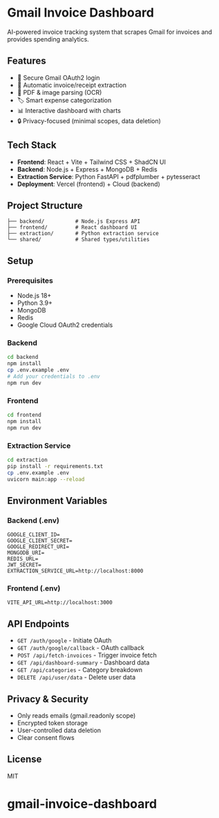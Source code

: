 # Gmail Invoice Dashboard

AI-powered invoice tracking system that scrapes Gmail for invoices and provides spending analytics.

## Features
- 🔐 Secure Gmail OAuth2 login
- 📧 Automatic invoice/receipt extraction
- 📄 PDF & image parsing (OCR)
- 🏷️ Smart expense categorization
- 📊 Interactive dashboard with charts
- 🔒 Privacy-focused (minimal scopes, data deletion)

## Tech Stack
- **Frontend**: React + Vite + Tailwind CSS + ShadCN UI
- **Backend**: Node.js + Express + MongoDB + Redis
- **Extraction Service**: Python FastAPI + pdfplumber + pytesseract
- **Deployment**: Vercel (frontend) + Cloud (backend)

## Project Structure
```
├── backend/          # Node.js Express API
├── frontend/         # React dashboard UI
├── extraction/       # Python extraction service
└── shared/           # Shared types/utilities
```

## Setup

### Prerequisites
- Node.js 18+
- Python 3.9+
- MongoDB
- Redis
- Google Cloud OAuth2 credentials

### Backend
```bash
cd backend
npm install
cp .env.example .env
# Add your credentials to .env
npm run dev
```

### Frontend
```bash
cd frontend
npm install
npm run dev
```

### Extraction Service
```bash
cd extraction
pip install -r requirements.txt
cp .env.example .env
uvicorn main:app --reload
```

## Environment Variables

### Backend (.env)
```
GOOGLE_CLIENT_ID=
GOOGLE_CLIENT_SECRET=
GOOGLE_REDIRECT_URI=
MONGODB_URI=
REDIS_URL=
JWT_SECRET=
EXTRACTION_SERVICE_URL=http://localhost:8000
```

### Frontend (.env)
```
VITE_API_URL=http://localhost:3000
```

## API Endpoints
- `GET /auth/google` - Initiate OAuth
- `GET /auth/google/callback` - OAuth callback
- `POST /api/fetch-invoices` - Trigger invoice fetch
- `GET /api/dashboard-summary` - Dashboard data
- `GET /api/categories` - Category breakdown
- `DELETE /api/user/data` - Delete user data

## Privacy & Security
- Only reads emails (gmail.readonly scope)
- Encrypted token storage
- User-controlled data deletion
- Clear consent flows

## License
MIT
# gmail-invoice-dashboard
